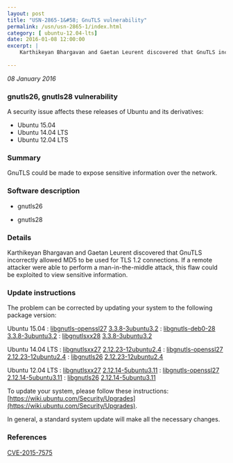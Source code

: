 ```yaml
---
layout: post
title: "USN-2865-1&#58; GnuTLS vulnerability"
permalink: /usn/usn-2865-1/index.html
category: [ ubuntu-12.04-lts]
date: 2016-01-08 12:00:00
excerpt: |
    Karthikeyan Bhargavan and Gaetan Leurent discovered that GnuTLS incorrectly allowed MD5 to be used for TLS 1.2 connections. If a remote attacker were able to perform a man-in-the-middle attack, this flaw could be exploited to view sensitive information. 
    
--- 
```

 
 

*08 January 2016*

### gnutls26, gnutls28 vulnerability

A security issue affects these releases of Ubuntu and its derivatives:

* Ubuntu 15.04
* Ubuntu 14.04 LTS
* Ubuntu 12.04 LTS

### Summary

GnuTLS could be made to expose sensitive information over the network. 

### Software description

* gnutls26 

* gnutls28 

### Details

Karthikeyan Bhargavan and Gaetan Leurent discovered that GnuTLS incorrectly allowed MD5 to be used for TLS 1.2 connections. If a remote attacker were able to perform a man-in-the-middle attack, this flaw could be exploited to view sensitive information. 

### Update instructions

The problem can be corrected by updating your system to the following package version:

Ubuntu 15.04
 : [libgnutls-openssl27](https://launchpad.net/ubuntu/+source/gnutls28) <span> [3.3.8-3ubuntu3.2](https://launchpad.net/ubuntu/+source/gnutls28/3.3.8-3ubuntu3.2) </span> 
 : [libgnutls-deb0-28](https://launchpad.net/ubuntu/+source/gnutls28) <span> [3.3.8-3ubuntu3.2](https://launchpad.net/ubuntu/+source/gnutls28/3.3.8-3ubuntu3.2) </span> 
 : [libgnutlsxx28](https://launchpad.net/ubuntu/+source/gnutls28) <span> [3.3.8-3ubuntu3.2](https://launchpad.net/ubuntu/+source/gnutls28/3.3.8-3ubuntu3.2) </span> 

Ubuntu 14.04 LTS
 : [libgnutlsxx27](https://launchpad.net/ubuntu/+source/gnutls26) <span> [2.12.23-12ubuntu2.4](https://launchpad.net/ubuntu/+source/gnutls26/2.12.23-12ubuntu2.4) </span> 
 : [libgnutls-openssl27](https://launchpad.net/ubuntu/+source/gnutls26) <span> [2.12.23-12ubuntu2.4](https://launchpad.net/ubuntu/+source/gnutls26/2.12.23-12ubuntu2.4) </span> 
 : [libgnutls26](https://launchpad.net/ubuntu/+source/gnutls26) <span> [2.12.23-12ubuntu2.4](https://launchpad.net/ubuntu/+source/gnutls26/2.12.23-12ubuntu2.4) </span> 

Ubuntu 12.04 LTS
 : [libgnutlsxx27](https://launchpad.net/ubuntu/+source/gnutls26) <span> [2.12.14-5ubuntu3.11](https://launchpad.net/ubuntu/+source/gnutls26/2.12.14-5ubuntu3.11) </span> 
 : [libgnutls-openssl27](https://launchpad.net/ubuntu/+source/gnutls26) <span> [2.12.14-5ubuntu3.11](https://launchpad.net/ubuntu/+source/gnutls26/2.12.14-5ubuntu3.11) </span> 
 : [libgnutls26](https://launchpad.net/ubuntu/+source/gnutls26) <span> [2.12.14-5ubuntu3.11](https://launchpad.net/ubuntu/+source/gnutls26/2.12.14-5ubuntu3.11) </span> 

To update your system, please follow these instructions: [https://wiki.ubuntu.com/Security/Upgrades](https://wiki.ubuntu.com/Security/Upgrades).

In general, a standard system update will make all the necessary changes. 

### References

 
 [CVE-2015-7575](http://people.ubuntu.com/~ubuntu-security/cve/CVE-2015-7575)
 

